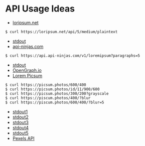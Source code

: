 # API Usage Ideas

- [loripsum.net](https://loripsum.net)
```
$ curl https://loripsum.net/api/5/medium/plaintext
```
  - [stdout](https://loripsum.net/api/5/medium/plaintext)
- [api-ninjas.com](https://api-ninjas.com)
```
$ curl https://api.api-ninjas.com/v1/loremipsum?paragraphs=5
```
  - [stdout](https://api.api-ninjas.com/v1/loremipsum?paragraphs=5)
- [OpenGraph.io](https://www.opengraph.io)
- [Lorem Picsum](https://picsum.photos)
```
$ curl https://picsum.photos/600/400
$ curl https://picsum.photos/id/11/900/600
$ curl https://picsum.photos/300/200?grayscale
$ curl https://piscum.photos/400/?blur
$ curl https://piscum.photos/600/400/?blur=5
```
  - [stdout1](https://picsum.photos/600/400)
  - [stdout2](https://picsum.photos/id/11/900/600)
  - [stdout3](https://picsum.photos/300/200?grayscale)
  - [stdout4](https://picsum.photos/400/?blur)
  - [stdout5](https://picsum.photos/600/400/?blur=5)
- [Pexels API](https://www.pexels.com/api/)

